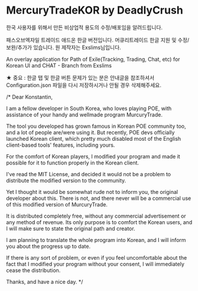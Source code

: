 # MercuryTradeKOR by DeadlyCrush

한국 사용자를 위해서 만든 비상업적 용도의 수정/배포임을 알려드립니다.

패스오브엑자일 트레이드 애드온 한글 버전입니다. 머큐리트레이드 한글 지원 및 수정/보완/추가가 있습니다.
원 제작자는 Exslims님입니다.

An overlay application for Path of Exile(Tracking, Trading, Chat, etc) for Korean UI and CHAT - Branch from Exslims

★ 중요 : 한글 탭 및 한글 버튼 문제가 있는 분은 안내글을 참조하셔서 Configuration.json 파일을 다시 저장하시거나 안될 경우 삭제해주세요.

/*
Dear Konstantin,

I am a fellow developer in South Korea, who loves playing POE, with assistance of your handy and wellmade program MurcuryTrade.

The tool you developed has grown famous in Korean POE community too, and a lot of people are/were using it.
But recently, POE devs officially launched Korean client, which pretty much disabled most of the English client-based tools' features, including yours.

For the comfort of Korean players, I modified your program and made it possible for it to function properly in the Korean client.

I've read the MIT License, and decided it would not be a problem to distribute the modified version to the community.

Yet I thought it would be somewhat rude not to inform you, the original developer about this.
There is not, and there never will be a commercial use of this modified version of MurcuryTrade.

It is distributed completely free, without any commercial advertisement or any method of revenue.
Its only purpose is to comfort the Korean users, and I will make sure to state the original path and creator.

I am planning to translate the whole program into Korean, and I will inform you about the progress up to date.

If there is any sort of problem, or even if you feel uncomfortable about the fact that I modified your program without your consent, I will immediately cease the distribution. 

Thanks, and have a nice day.
*/

